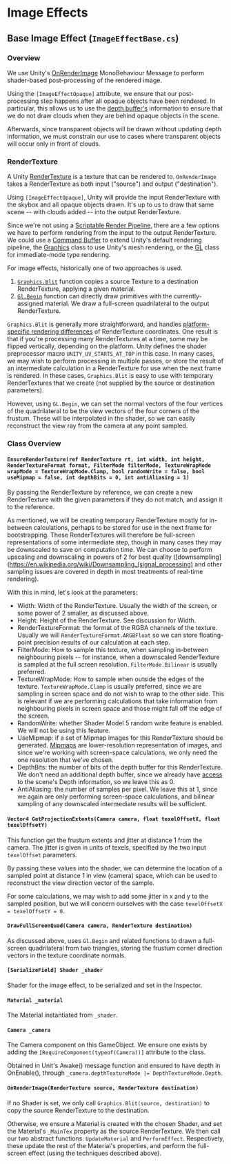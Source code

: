 # Image Effects

## Base Image Effect (`ImageEffectBase.cs`)

### Overview

We use Unity's [OnRenderImage](https://docs.unity3d.com/ScriptReference/MonoBehaviour.OnRenderImage.html)
MonoBehaviour Message to perform shader-based post-processing of the rendered image.

Using the `[ImageEffectOpaque]` attribute, we ensure that our post-processing step
happens after all opaque objects have been rendered. In particular, this allows
us to use the [depth buffer's](https://docs.unity3d.com/Manual/SL-DepthTextures.html)
information to ensure that we do not draw clouds when they are behind opaque objects
in the scene.

Afterwards, since transparent objects will be drawn without updating depth
information, we must constrain our use to cases where transparent objects will
occur only in front of clouds.

### RenderTexture

A Unity
[RenderTexture](https://docs.unity3d.com/ScriptReference/RenderTexture.html) is
a texture that can be rendered to. `OnRenderImage` takes a RenderTexture as both
input ("source") and output ("destination").

Using `[ImageEffectOpaque]`, Unity will provide the input RenderTexture with
the skybox and all opaque objects drawn. It's up to us to draw that same scene
-- with clouds added -- into the output RenderTexture.

Since we're not using a
[Scriptable Render Pipeline](https://docs.unity3d.com/Manual/ScriptableRenderPipeline.html),
there are a few options we have to perform rendering from the input to the output
RenderTexture. We could use a
[Command Buffer](https://docs.unity3d.com/Manual/GraphicsCommandBuffers.html)
to extend Unity's default rendering pipeline, the
[Graphics](https://docs.unity3d.com/ScriptReference/Graphics.html) class to
use Unity's mesh rendering, or the
[GL](https://docs.unity3d.com/ScriptReference/GL.html) class for immediate-mode
type rendering.

For image effects, historically one of two approaches is used.
1. [`Graphics.Blit`](https://docs.unity3d.com/ScriptReference/Graphics.Blit.html)
function copies a source Texture to a destination RenderTexture, applying a
given material.
2. [`Gl.Begin`](https://docs.unity3d.com/ScriptReference/GL.Begin.html) function
can directly draw primitives with the currently-assigned material. We draw a
full-screen quadrilateral to the output RenderTexture.

`Graphics.Blit` is generally more straightforward, and handles
[platform-specific rendering differences](https://docs.unity3d.com/Manual/SL-PlatformDifferences.html)
of RenderTexture coordinates. One result is that if you're processing many
RenderTextures at a time, some may be flipped vertically, depending on the platform.
Unity defines the shader preprocessor macro `UNITY_UV_STARTS_AT_TOP` in this case.
In many cases, we may wish to perform processing in multiple passes, or store the
result of an intermediate calculation in a RenderTexture for use when the next
frame is rendered. In these cases, `Graphics.Blit` is easy to use with
temporary RenderTextures that we create (not supplied by the source or
destination parameters).

However, using `GL.Begin`, we can set the normal vectors of the four vertices of
the quadrilateral to be the view vectors of the four corners of the frustum.
These will be interpolated in the shader, so we can easily reconstruct the view
ray from the camera at any point sampled.

### Class Overview

#### `EnsureRenderTexture(ref RenderTexture rt, int width, int height, RenderTextureFormat format, FilterMode filterMode, TextureWrapMode wrapMode = TextureWrapMode.Clamp, bool randomWrite = false, bool useMipmap = false, int depthBits = 0, int antiAliasing = 1)`

By passing the RenderTexture by reference, we can create a new RenderTexture with
the given parameters if they do not match, and assign it to the reference.

As mentioned, we will be creating temporary RenderTexture mostly for in-between
calculations, perhaps to be stored for use in the next frame for bootstrapping.
These RenderTextures will therefore be full-screen representations of some
intermediate step, though in many cases they may be downscaled to save on
computation time. We can choose to perform upscaling and downscaling in powers
of 2 for best quality
([downsampling](https://en.wikipedia.org/wiki/Downsampling_(signal_processing)
and other sampling issues are covered in depth in most treatments of
real-time rendering).

With this in mind, let's look at the parameters:

* Width: Width of the RenderTexture. Usually the width of the screen, or some
power of 2 smaller, as discussed above.
* Height: Height of the RenderTexture. See discussion for Width.
* RenderTextureFormat: the format of the RGBA channels of the texture. Usually
we will `RenderTextureFormat.ARGBFloat` so we can store floating-point precision
results of our calculation at each step.
* FilterMode: How to sample this texture, when sampling in-between neighbouring
pixels -- for instance, when a downscaled RenderTexture is sampled at the full
screen resolution. `FilterMode.Bilinear` is usually preferred.
* TextureWrapMode: How to sample when outside the edges of the texture.
`TextureWrapMode.Clamp` is usually preferred, since we are sampling in
screen space and do not wish to wrap to the other side. This is relevant if we
are performing calculations that take information from neighbouring pixels in
screen space and those might fall off the edge of the screen.
* RandomWrite: whether Shader Model 5 random write feature is enabled. We will
not be using this feature.
* UseMipmap: if a set of Mipmap images for this RenderTexture should be
generated. [Mipmaps](https://en.wikipedia.org/wiki/Mipmap) are lower-resolution
representation of images, and since we're working with screen-space calculations,
we only need the one resolution that we've chosen.
* DepthBits: the number of bits of the depth buffer for this RenderTexture.
We don't need an additional depth buffer, since we already have
[access](https://docs.unity3d.com/Manual/SL-DepthTextures.html) to the scene's
Depth information, so we leave this as 0.
* AntiAliasing: the number of samples per pixel. We leave this at 1, since we
again are only performing screen-space calculations, and bilinear sampling of
any downscaled intermediate results will be sufficient.

#### `Vector4 GetProjectionExtents(Camera camera, float texelOffsetX, float texelOffsetY)`

This function get the frustum extents and jitter at distance 1 from the camera.
The jitter is given in units of texels, specified by the two input `texelOffset`
parameters.

By passing these values into the shader, we can determine the location of a
sampled point at distance 1 in view (camera) space, which can be used to
reconstruct the view direction vector of the sample.

For some calculations, we may wish to add some jitter in x and y to the sampled
position, but we will concern ourselves with the case
`texelOffsetX = texelOffsetY = 0`.

#### `DrawFullScreenQuad(Camera camera, RenderTexture destination)`

As discussed above, uses `Gl.Begin` and related functions to drawn a full-screen
quadrilateral from two triangles, storing the frustum corner direction vectors
in the texture coordinate normals.

#### `[SerializeField] Shader _shader`
Shader for the image effect, to be serialized and set in the Inspector.

#### `Material _material`
The Material instantiated from `_shader`.

#### `Camera _camera`
The Camera component on this GameObject. We ensure one exists by adding the
`[RequireComponent(typeof(Camera))]` attribute to the class.

Obtained in Unit's Awake() message
function and ensured to have depth in OnEnable(), through
`_camera.depthTextureMode |= DepthTextureMode.Depth`.

#### `OnRenderImage(RenderTexture source, RenderTexture destination)`

If no Shader is set, we only call `Graphics.Blit(source, destination)` to
copy the source RenderTexture to the destination.

Otherwise, we ensure a Material is created with the chosen Shader,
and set the Material's `_MainTex` property as the source RenderTexture.
We then call our two abstract functions: `UpdateMaterial` and `PerformEffect`.
Respectively, these update the rest of the Material's properties, and perform
the full-screen effect (using the techniques described above).
